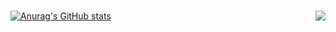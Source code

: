 <!--
**hojunking96/hojunking96** is a ✨ _special_ ✨ repository because its `README.md` (this file) appears on your GitHub profile.

Here are some ideas to get you started:

- 🔭 I’m currently working on ...
- 🌱 I’m currently learning ...
- 👯 I’m looking to collaborate on ...
- 🤔 I’m looking for help with ...
- 💬 Ask me about ...
- 📫 How to reach me: ...
- 😄 Pronouns: ...
- ⚡ Fun fact: ...
-->

<img alt="" src="https://img.shields.io/badge/HTML5-E34F26.svg?&style=for-the-badge&logo=HTML5&logoColor=white&"/>
<img alt="" src="https://img.shields.io/badge/CSS3-1572B6.svg?&style=for-the-badge&logo=CSS3&logoColor=white&"/>
<img alt="" src="https://img.shields.io/badge/JavaScript-F7DF1E.svg?&style=for-the-badge&logo=JavaScript&logoColor=white&"/>


<img alt="" src="https://img.shields.io/badge/Spring-6DB33F.svg?&style=for-the-badge&logo=Spring&logoColor=white&"/>
<img alt="" src="https://img.shields.io/badge/Spring Boot-6DB33F.svg?&style=for-the-badge&logo=SpringBoot&logoColor=white&"/>
<img alt="" src="https://img.shields.io/badge/C-A8B9CC.svg?&style=for-the-badge&logo=C&logoColor=white&"/>

<img alt="" src="https://img.shields.io/badge/MYSQL-4479A1.svg?&style=for-the-badge&logo=MYSQL&logoColor=white&"/>
<img alt="" src="https://img.shields.io/badge/MariaDB-003545.svg?&style=for-the-badge&logo=C&logoColor=white&"/>



[![Anurag's GitHub stats](https://github-readme-stats.vercel.app/api?username=hojunking96)](https://github.com/anuraghazra/github-readme-stats)
<img align='right' src="http://mazassumnida.wtf/api/v2/generate_badge?boj=junsong96">

